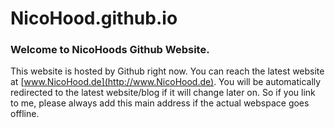 # NicoHood.github.io

### Welcome to NicoHoods Github Website.
This website is hosted by Github right now. You can reach the latest website at [www.NicoHood.de](http://www.NicoHood.de).
You will be automatically redirected to the latest website/blog if it will change later on.
So if you link to me, please always add this main address if the actual webspace goes offline.
